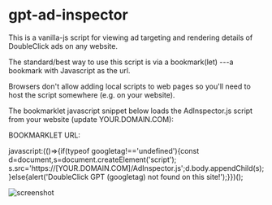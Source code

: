 # gpt-ad-inspector
This is a vanilla-js script for viewing ad targeting and rendering details of DoubleClick ads on any website.

The standard/best way to use this script is via a bookmark(let) ---a bookmark with Javascript as the url.

Browsers don't allow adding local scripts to web pages so you'll need to host the script somewhere (e.g. on your website).

The bookmarklet javascript snippet below loads the AdInspector.js script from your website (update YOUR.DOMAIN.COM):

BOOKMARKLET URL:

javascript:(()=>{if(typeof googletag!=='undefined'){const d=document,s=document.createElement('script'); s.src='https://[YOUR.DOMAIN.COM]/AdInspector.js';d.body.appendChild(s);}else{alert('DoubleClick GPT (googletag) not found on this site!');}})();

![screenshot](https://user-images.githubusercontent.com/22104323/80921938-a47be980-8d47-11ea-88ae-0791c2e32816.png)
